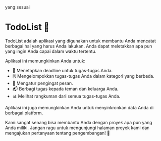 yang sesuai

# TodoList 📝

TodoList adalah aplikasi yang digunakan untuk membantu Anda mencatat berbagai hal yang harus Anda lakukan. Anda dapat meletakkan apa pun yang ingin Anda capai dalam waktu tertentu.

Aplikasi ini memungkinkan Anda untuk:

- 📆 Menetapkan deadline untuk tugas-tugas Anda.
- 🗒 Mengelompokkan tugas-tugas Anda dalam kategori yang berbeda.
- 🔔 Mengatur pengingat pesan.
- 📬 Berbagi tugas kepada teman dan keluarga Anda.
- 📊 Melihat rangkuman dari semua tugas-tugas Anda. 

Aplikasi ini juga memungkinkan Anda untuk menyinkronkan data Anda di berbagai platform.

Kami sangat senang bisa membantu Anda dengan proyek apa pun yang Anda miliki. Jangan ragu untuk mengunjungi halaman proyek kami dan mengajukan pertanyaan tentang pengembangan! 🤗
